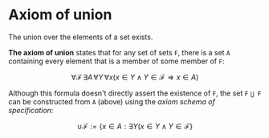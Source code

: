 # Axiom of union

The union over the elements of a set exists.

**The axiom of union** states that for any set of sets `F`, there is a set `A` containing every element that is a member of some member of `F`:

$$
\forall
\mathcal{F} \,
\exists A \,
\forall Y \,
\forall x 
(x \in Y \land Y \in \mathcal{F}
\Rightarrow x\in A
)$$

Although this formula doesn't directly assert the existence of `F`, the set `F` `⋃ F` can be constructed from `A` (above) using the *axiom schema of specification*:

$$\cup \mathcal {F} := \{x \in A : \exists Y
(x \in Y \land Y \in \mathcal {F} \}$$
